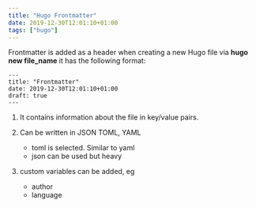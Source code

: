 ```yaml
---
title: "Hugo Frontmatter"
date: 2019-12-30T12:01:10+01:00
tags: ["hugo"]
---
```


Frontmatter is added as a header when creating a new Hugo file via **hugo new file_name** it has the following format:

```
---
title: "Frontmatter"
date: 2019-12-30T12:01:10+01:00
draft: true
---
```

1. It contains information about the file in key/value pairs.

2. Can be written in JSON TOML, YAML

    * toml is selected. Similar to yaml
    * json can be used but heavy

3. custom variables can be added, eg

    * author
    * language
